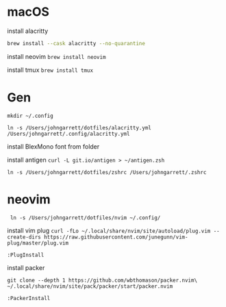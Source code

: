 # macOS
install alacritty
```bash
brew install --cask alacritty --no-quarantine
```
install neovim
`brew install neovim`

install tmux
`brew install tmux`

# Gen

`mkdir ~/.config`

`ln -s /Users/johngarrett/dotfiles/alacritty.yml /Users/johngarrett/.config/alacritty.yml`

install BlexMono font from folder

install antigen
`curl -L git.io/antigen > ~/antigen.zsh`

`ln -s /Users/johngarrett/dotfiles/zshrc /Users/johngarrett/.zshrc`

# neovim

` ln -s /Users/johngarrett/dotfiles/nvim ~/.config/`

install vim plug
`curl -fLo ~/.local/share/nvim/site/autoload/plug.vim --create-dirs https://raw.githubusercontent.com/junegunn/vim-plug/master/plug.vim`

`:PlugInstall`

install packer

`git clone --depth 1 https://github.com/wbthomason/packer.nvim\
 ~/.local/share/nvim/site/pack/packer/start/packer.nvim`

 `:PackerInstall`
